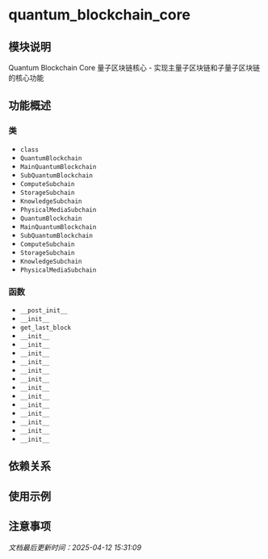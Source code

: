 # quantum_blockchain_core

## 模块说明
Quantum Blockchain Core
量子区块链核心 - 实现主量子区块链和子量子区块链的核心功能

## 功能概述

### 类

- `class`
- `QuantumBlockchain`
- `MainQuantumBlockchain`
- `SubQuantumBlockchain`
- `ComputeSubchain`
- `StorageSubchain`
- `KnowledgeSubchain`
- `PhysicalMediaSubchain`
- `QuantumBlockchain`
- `MainQuantumBlockchain`
- `SubQuantumBlockchain`
- `ComputeSubchain`
- `StorageSubchain`
- `KnowledgeSubchain`
- `PhysicalMediaSubchain`

### 函数

- `__post_init__`
- `__init__`
- `get_last_block`
- `__init__`
- `__init__`
- `__init__`
- `__init__`
- `__init__`
- `__init__`
- `__init__`
- `__init__`
- `__init__`
- `__init__`
- `__init__`
- `__init__`
- `__init__`

## 依赖关系

## 使用示例

## 注意事项

*文档最后更新时间：2025-04-12 15:31:09*